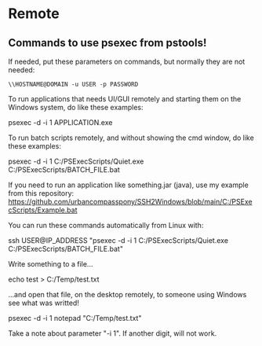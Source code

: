 # Remote

## Commands to use psexec from pstools!

If needed, put these parameters on commands, but normally they are not needed:

`\\HOSTNAME@DOMAIN -u USER -p PASSWORD`

To run applications that needs UI/GUI remotely and starting them on the Windows system, 
do like these examples:

psexec -d -i 1 APPLICATION.exe

To run batch scripts remotely, and without showing the cmd window, 
do like these examples:

psexec -d -i 1 C:/PSExecScripts/Quiet.exe C:/PSExecScripts/BATCH_FILE.bat

If you need to run an application like something.jar (java), use my example from this repository: 
https://github.com/urbancompasspony/SSH2Windows/blob/main/C:/PSExecScripts/Example.bat

You can run these commands automatically from Linux with:

ssh USER@IP_ADDRESS "psexec -d -i 1 C:/PSExecScripts/Quiet.exe C:/PSExecScripts/BATCH_FILE.bat"

Write something to a file...

echo test > C:/Temp/test.txt

...and open that file, on the desktop remotely, to someone using Windows see what was writted!

psexec -d -i 1 notepad "C:/Temp/test.txt"

Take a note about parameter "-i 1".
If another digit, will not work.
